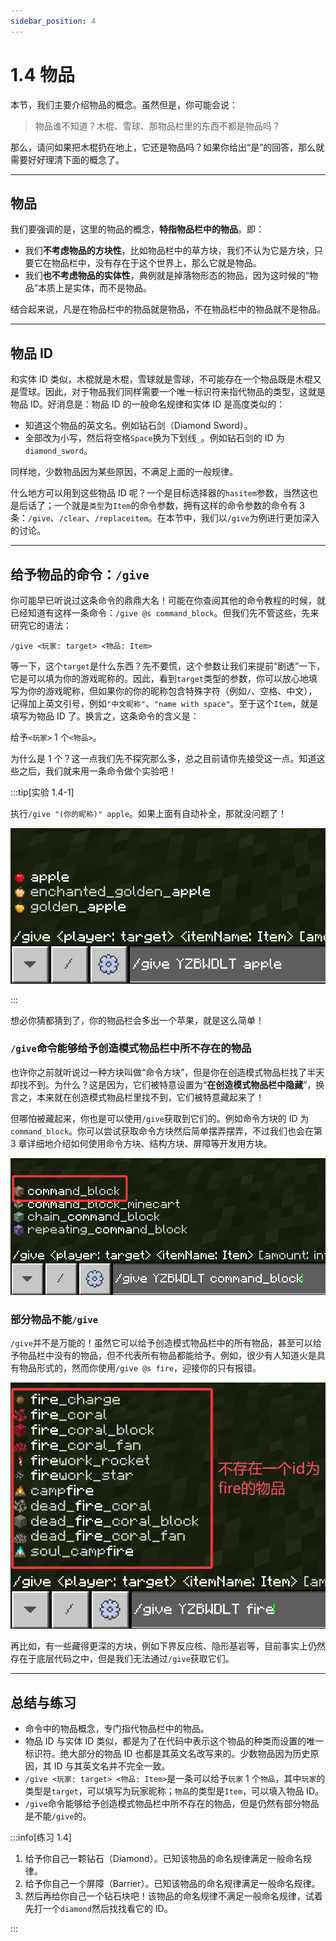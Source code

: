 ```yaml
---
sidebar_position: 4
---
```


# 1.4 物品

本节，我们主要介绍物品的概念。虽然但是，你可能会说：

> 物品谁不知道？木棍、雪球、那物品栏里的东西不都是物品吗？

那么，请问如果把木棍扔在地上，它还是物品吗？如果你给出“是”的回答，那么就需要好好理清下面的概念了。

---

## 物品

我们要强调的是，这里的物品的概念，**特指物品栏中的物品**。即：

- 我们**不考虑物品的方块性**，比如物品栏中的草方块，我们不认为它是方块，只要它在物品栏中，没有存在于这个世界上，那么它就是物品。
- 我们**也不考虑物品的实体性**，典例就是掉落物形态的物品，因为这时候的“物品”本质上是实体，而不是物品。

结合起来说，凡是在物品栏中的物品就是物品，不在物品栏中的物品就不是物品。

---

## 物品 ID

和实体 ID 类似，木棍就是木棍，雪球就是雪球，不可能存在一个物品既是木棍又是雪球。因此，对于物品我们同样需要一个唯一标识符来指代物品的类型，这就是物品 ID。好消息是：物品 ID 的一般命名规律和实体 ID 是高度类似的：

- 知道这个物品的英文名。例如钻石剑（Diamond Sword）。
- 全部改为小写，然后将空格`Space`换为下划线`_`。例如钻石剑的 ID 为`diamond_sword`。

同样地，少数物品因为某些原因，不满足上面的一般规律。

什么地方可以用到这些物品 ID 呢？一个是目标选择器的`hasitem`参数，当然这也是后话了；一个就是`类型`为`Item`的命令参数，拥有这样的命令参数的命令有 3 条：`/give`、`/clear`、`/replaceitem`。在本节中，我们以`/give`为例进行更加深入的讨论。

---

## 给予物品的命令：`/give`

你可能早已听说过这条命令的鼎鼎大名！可能在你查阅其他的命令教程的时候，就已经知道有这样一条命令：`/give @s command_block`。但我们先不管这些，先来研究它的语法：

```text
/give <玩家: target> <物品: Item>
```

等一下，这个`target`是什么东西？先不要慌，这个参数让我们来提前“剧透”一下，它是可以填为你的游戏昵称的。因此，看到`target`类型的参数，你可以放心地填写为你的游戏昵称，但如果你的你的昵称包含特殊字符（例如`/`、空格、中文），记得加上英文引号，例如`"中文昵称"`、`"name with space"`。至于这个`Item`，就是填写为物品 ID 了。换言之，这条命令的含义是：

给予`<玩家>` 1 个`<物品>`。

为什么是 1 个？这一点我们先不探究那么多，总之目前请你先接受这一点。知道这些之后，我们就来用一条命令做个实验吧！

:::tip[实验 1.4-1]

执行`/give "(你的昵称)" apple`。如果上面有自动补全，那就没问题了！

![give](./img/section4/give.png)

:::

想必你猜都猜到了，你的物品栏会多出一个苹果，就是这么简单！

### `/give`命令能够给予创造模式物品栏中所不存在的物品

也许你之前就听说过一种方块叫做“命令方块”，但是你在创造模式物品栏找了半天却找不到。为什么？这是因为，它们被特意设置为“**在创造模式物品栏中隐藏**”，换言之，本来就在创造模式物品栏里找不到，它们被特意藏起来了！

但哪怕被藏起来，你也是可以使用`/give`获取到它们的。例如命令方块的 ID 为`command_block`。你可以尝试获取命令方块然后简单摆弄摆弄，不过我们也会在第 3 章详细地介绍如何使用命令方块、结构方块、屏障等开发用方块。

![给予cb](./img/section4/give_command_block.png)

### 部分物品不能`/give`

`/give`并不是万能的！虽然它可以给予创造模式物品栏中的所有物品，甚至可以给予物品栏中没有的物品，但不代表所有物品都能给予。例如，很少有人知道火是具有物品形式的，然而你使用`/give @s fire`，迎接你的只有报错。

![无法给予fire](./img/section4/give_fire.png)

再比如，有一些藏得更深的方块，例如下界反应核、隐形基岩等，目前事实上仍然存在于底层代码之中，但是我们无法通过`/give`获取它们。

---

## 总结与练习

- 命令中的物品概念，专门指代物品栏中的物品。
- 物品 ID 与实体 ID 类似，都是为了在代码中表示这个物品的种类而设置的唯一标识符。绝大部分的物品 ID 也都是其英文名改写来的。少数物品因为历史原因，其 ID 与其英文名并不完全一致。
- `/give <玩家: target> <物品: Item>`是一条可以给予`玩家` 1 个`物品`，其中`玩家`的类型是`target`，可以填写为玩家昵称；`物品`的类型是`Item`，可以填入物品 ID。
- `/give`命令能够给予创造模式物品栏中所不存在的物品，但是仍然有部分物品是不能`/give`的。

:::info[练习 1.4]

1. 给予你自己一颗钻石（Diamond）。已知该物品的命名规律满足一般命名规律。
2. 给予你自己一个屏障（Barrier）。已知该物品的命名规律满足一般命名规律。
3. 然后再给你自己一个钻石块吧！该物品的命名规律不满足一般命名规律，试着先打一个`diamond`然后找找看它的 ID。

:::
